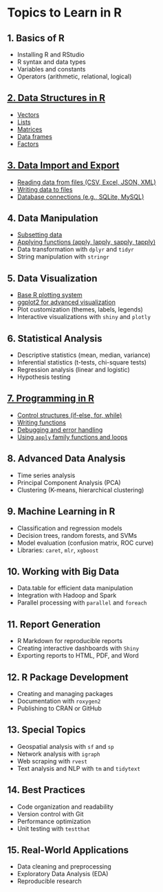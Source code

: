 # Topics to Learn in R

## 1. Basics of R

- Installing R and RStudio
- R syntax and data types
- Variables and constants
- Operators (arithmetic, relational, logical)

## [2. Data Structures in R](#)

- [Vectors](#)
- [Lists](#)
- [Matrices](#)
- [Data frames](#)
- [Factors](#)

## [3. Data Import and Export](#)

- [Reading data from files (CSV, Excel, JSON, XML)](#)
- [Writing data to files](#)
- [Database connections (e.g., SQLite, MySQL)](#)

## 4. Data Manipulation

- [Subsetting data](#)
- [Applying functions (apply, lapply, sapply, tapply)](#)
- Data transformation with `dplyr` and `tidyr`
- String manipulation with `stringr`

## 5. Data Visualization

- [Base R plotting system](#)
- [ggplot2 for advanced visualization](#)
- Plot customization (themes, labels, legends)
- Interactive visualizations with `shiny` and `plotly`

## 6. Statistical Analysis

- Descriptive statistics (mean, median, variance)
- Inferential statistics (t-tests, chi-square tests)
- Regression analysis (linear and logistic)
- Hypothesis testing

## [7. Programming in R](#)

- [Control structures (if-else, for, while)](#)
- [Writing functions](#)
- [Debugging and error handling](#)
- [Using `apply` family functions and loops](#)

## 8. Advanced Data Analysis

- Time series analysis
- Principal Component Analysis (PCA)
- Clustering (K-means, hierarchical clustering)

## 9. Machine Learning in R

- Classification and regression models
- Decision trees, random forests, and SVMs
- Model evaluation (confusion matrix, ROC curve)
- Libraries: `caret`, `mlr`, `xgboost`

## 10. Working with Big Data

- Data.table for efficient data manipulation
- Integration with Hadoop and Spark
- Parallel processing with `parallel` and `foreach`

## 11. Report Generation

- R Markdown for reproducible reports
- Creating interactive dashboards with `Shiny`
- Exporting reports to HTML, PDF, and Word

## 12. R Package Development

- Creating and managing packages
- Documentation with `roxygen2`
- Publishing to CRAN or GitHub

## 13. Special Topics

- Geospatial analysis with `sf` and `sp`
- Network analysis with `igraph`
- Web scraping with `rvest`
- Text analysis and NLP with `tm` and `tidytext`

## 14. Best Practices

- Code organization and readability
- Version control with Git
- Performance optimization
- Unit testing with `testthat`

## 15. Real-World Applications

- Data cleaning and preprocessing
- Exploratory Data Analysis (EDA)
- Reproducible research
